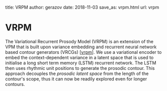 title: VRPM
author: gerazov
date: 2018-11-03
save_as: vrpm.html
url: vrpm

# VRPM

The Variational Recurrent Prosody Model (VRPM) is an extension of the VPM that is built upon variance embedding and recurrent neural network based contour generators (VRCGs) \[[vrpm]({filename}refs.md)\]. We use a variational encoder to embed the context-dependent variance in a latent space that is used to initialise a long short term memory (LSTM) recurrent network. The LSTM then uses rhythmic unit positions to generate the prosodic contour. This approach decouples the *prosodic latent space* from the length of the contour's scope, thus it can now be readily explored even for longer contours.

<!-- Fig.~\ref{fig:dg} shows the embedded variance in the prosodic latent space of the left-dependency contour solicited in 6 different attitudes. We can clearly see that the declaration and especially exclamation attitudes give a full contour realisation, while the other induce its suppression.  -->
